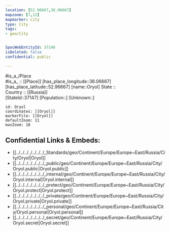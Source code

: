 ```yaml
---
location: [52.96667,36.06667] 
mapzoom: [7,12] 
mapmarker: city 
type: City
tags:
- geo/City


SpocWebEntityId: 37148
isDeleted: false
confidential: public

---
```

#is_a_/Place  
#is_a_ :: [[Place]] 
[has_place_longitude::36.06667] 
[has_place_latitude::52.96667] 
[name::Oryol] 
State ::  
Country :: [[Russia]]  
[StateId::37147] 
[Population::] 
[Unknown::] 


```leaflet
id: Oryol
coordinates: [[Oryol]] 
markerFile: [[Oryol]] 
defaultZoom: 11 
maxZoom: 18
```


## Confidential Links & Embeds: 
- [[../../../../../../../_Standards/geo/Continent/Europe/Europe~East/Russia/City/Oryol|Oryol]] 
- [[../../../../../../../_public/geo/Continent/Europe/Europe~East/Russia/City/Oryol.public|Oryol.public]] 
- [[../../../../../../../_internal/geo/Continent/Europe/Europe~East/Russia/City/Oryol.internal|Oryol.internal]] 
- [[../../../../../../../_protect/geo/Continent/Europe/Europe~East/Russia/City/Oryol.protect|Oryol.protect]] 
- [[../../../../../../../_private/geo/Continent/Europe/Europe~East/Russia/City/Oryol.private|Oryol.private]] 
- [[../../../../../../../_personal/geo/Continent/Europe/Europe~East/Russia/City/Oryol.personal|Oryol.personal]] 
- [[../../../../../../../_secret/geo/Continent/Europe/Europe~East/Russia/City/Oryol.secret|Oryol.secret]] 
